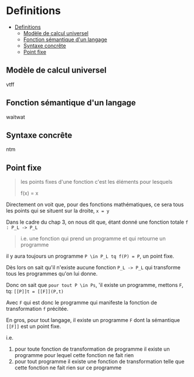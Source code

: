 # Definitions

- [Definitions](#definitions)
  - [Modèle de calcul universel](#modèle-de-calcul-universel)
  - [Fonction sémantique d'un langage](#fonction-sémantique-dun-langage)
  - [Syntaxe concrête](#syntaxe-concrête)
  - [Point fixe](#point-fixe)

## Modèle de calcul universel

vtff

## Fonction sémantique d'un langage

waitwat

## Syntaxe concrête

ntm

## Point fixe

> les points fixes d'une fonction c'est les éléments pour lesquels
>
> f(x) = x

Directement on voit que, pour des fonctions mathématiques, ce sera tous les points qui se situent sur la droite, `x = y`

Dans le cadre du chap 3, on nous dit que, étant donné une fonction totale `f : P_L -> P_L`

> i.e. une fonction qui prend un programme et qui retourne un programme

il y aura toujours un programme `P \in P_L tq f(P) = P`,
un point fixe.

Dès lors on sait qu'il n'existe aucune fonction `P_L -> P_L` qui transforme tous les programmes qu'on lui donne.

Donc on sait que `pour tout P \in Ps`, 'il existe un programme, mettons `F`, tq:
`[[P]]t = [[F]](P,t)`

Avec `F` qui est donc le programme qui manifeste la fonction de transformation `f` précitée.

En gros, pour tout langage, il existe un programme `F` dont la sémantique `[[F]]` est un point fixe.

i.e.

1. pour toute fonction de transformation de programme il existe un programme pour lequel cette fonction ne fait rien
2. pour tout programme il existe une fonction de transformation telle que cette fonction ne fait rien sur ce programme
